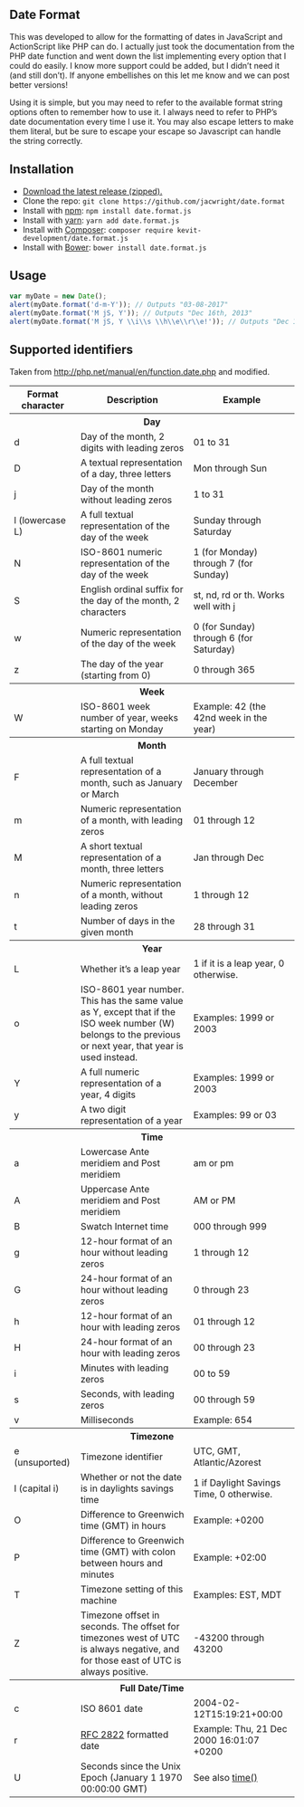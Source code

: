## Date Format

This was developed to allow for the formatting of dates in JavaScript and ActionScript like PHP can do. I actually just took the documentation from the PHP date function and went down the list implementing every option that I could do easily. I know more support could be added, but I didn’t need it (and still don’t). If anyone embellishes on this let me know and we can post better versions!

Using it is simple, but you may need to refer to the available format string options often to remember how to use it. I always need to refer to PHP’s date documentation every time I use it. You may also escape letters to make them literal, but be sure to escape your escape so Javascript can handle the string correctly.

## Installation

- [Download the latest release (zipped).](https://github.com/jacwright/date.format/archive/master.zip)
- Clone the repo: `git clone https://github.com/jacwright/date.format`
- Install with [npm](https://www.npmjs.com): `npm install date.format.js`
- Install with [yarn](https://yarnpkg.com): `yarn add date.format.js`
- Install with [Composer](https://getcomposer.org): `composer require kevit-development/date.format.js`
- Install with [Bower](https://bower.io): `bower install date.format.js`

## Usage

```javascript
var myDate = new Date();
alert(myDate.format('d-m-Y')); // Outputs "03-08-2017"
alert(myDate.format('M jS, Y')); // Outputs "Dec 16th, 2013"
alert(myDate.format('M jS, Y \\i\\s \\h\\e\\r\\e!')); // Outputs "Dec 16th, 2013 is here!"
```

## Supported identifiers

Taken from http://php.net/manual/en/function.date.php and modified.

<table>
  <thead>
    <tr>
      <th>Format character</th>
      <th>Description</th>
      <th>Example</th>
    </tr>
  </thead>
  <tbody>
    <tr>
      <th colspan="3">Day</th>
    </tr>
    <tr>
      <td>d</td>
      <td>Day of the month, 2 digits with leading zeros</td>
      <td>01 to 31</td>
    </tr>
    <tr>
      <td>D</td>
      <td>A textual representation of a day, three letters</td>
      <td>Mon through Sun</td>
    </tr>
    <tr>
      <td>j</td>
      <td>Day of the month without leading zeros</td>
      <td>1 to 31</td>
    </tr>
    <tr>
      <td>l (lowercase L)</td>
      <td>A full textual representation of the day of the week</td>
      <td>Sunday through Saturday</td>
    </tr>
    <tr>
      <td>N</td>
      <td>ISO-8601 numeric representation of the day of the week</td>
      <td>1 (for Monday) through 7 (for Sunday)</td>
    </tr>
    <tr>
      <td>S</td>
      <td>English ordinal suffix for the day of the month, 2 characters</td>
      <td>st, nd, rd or th. Works well with j</td>
    </tr>
    <tr>
      <td>w</td>
      <td>Numeric representation of the day of the week</td>
      <td>0 (for Sunday) through 6 (for Saturday)</td>
    </tr>
    <tr>
      <td>z</td>
      <td>The day of the year (starting from 0)</td>
      <td>0 through 365</td>
    </tr>
    <tr>
      <th colspan="3">Week</th>
    </tr>
    <tr>
      <td>W</td>
      <td>ISO-8601 week number of year, weeks starting on Monday</td>
      <td>Example: 42 (the 42nd week in the year)</td>
    </tr>
    <tr>
      <th colspan="3">Month</th>
    </tr>
    <tr>
      <td>F</td>
      <td>A full textual representation of a month, such as January or March</td>
      <td>January through December</td>
    </tr>
    <tr>
      <td>m</td>
      <td>Numeric representation of a month, with leading zeros</td>
      <td>01 through 12</td>
    </tr>
    <tr>
      <td>M</td>
      <td>A short textual representation of a month, three letters</td>
      <td>Jan through Dec</td>
    </tr>
    <tr>
      <td>n</td>
      <td>Numeric representation of a month, without leading zeros</td>
      <td>1 through 12</td>
    </tr>
    <tr>
      <td>t</td>
      <td>Number of days in the given month</td>
      <td>28 through 31</td>
    </tr>
    <tr>
      <th colspan="3">Year</th>
    </tr>
    <tr>
      <td>L</td>
      <td>Whether it’s a leap year</td>
      <td>1 if it is a leap year, 0 otherwise.</td>
    </tr>
    <tr>
      <td>o</td>
      <td>ISO-8601 year number. This has the same value as Y, except that if the ISO week number (W) belongs to the previous or next year, that year is used instead.</td>
      <td>Examples: 1999 or 2003</td>
    </tr>
    <tr>
      <td>Y</td>
      <td>A full numeric representation of a year, 4 digits</td>
      <td>Examples: 1999 or 2003</td>
    </tr>
    <tr>
      <td>y</td>
      <td>A two digit representation of a year</td>
      <td>Examples: 99 or 03</td>
    </tr>
    <tr>
      <th colspan="3">Time</th>
    </tr>
    <tr>
      <td>a</td>
      <td>Lowercase Ante meridiem and Post meridiem</td>
      <td>am or pm</td>
    </tr>
    <tr>
      <td>A</td>
      <td>Uppercase Ante meridiem and Post meridiem</td>
      <td>AM or PM</td>
    </tr>
    <tr>
      <td>B</td>
      <td>Swatch Internet time</td>
      <td>000 through 999</td>
    </tr>
    <tr>
      <td>g</td>
      <td>12-hour format of an hour without leading zeros</td>
      <td>1 through 12</td>
    </tr>
    <tr>
      <td>G</td>
      <td>24-hour format of an hour without leading zeros</td>
      <td>0 through 23</td>
    </tr>
    <tr>
      <td>h</td>
      <td>12-hour format of an hour with leading zeros</td>
      <td>01 through 12</td>
    </tr>
    <tr>
      <td>H</td>
      <td>24-hour format of an hour with leading zeros</td>
      <td>00 through 23</td>
    </tr>
    <tr>
      <td>i</td>
      <td>Minutes with leading zeros</td>
      <td>00 to 59</td>
    </tr>
    <tr>
      <td>s</td>
      <td>Seconds, with leading zeros</td>
      <td>00 through 59</td>
    </tr>
	<tr>
      <td>v</td>
	  <td>Milliseconds</td>
	  <td>Example: 654</td>
	</tr>
    <tr>
      <th colspan="3">Timezone</th>
    </tr>
    <tr>
      <td>e (unsuported)</td>
      <td>Timezone identifier</td>
      <td>UTC, GMT, Atlantic/Azorest</td>
    </tr>
    <tr>
      <td>I (capital i)</td>
      <td>Whether or not the date is in daylights savings time</td>
      <td>1 if Daylight Savings Time, 0 otherwise.</td>
    </tr>
    <tr>
      <td>O</td>
      <td>Difference to Greenwich time (GMT) in hours</td>
      <td>Example: +0200</td>
    </tr>
    <tr>
      <td>P</td>
      <td>Difference to Greenwich time (GMT) with colon between hours and minutes</td>
      <td>Example: +02:00</td>
    </tr>
    <tr>
      <td>T</td>
      <td>Timezone setting of this machine</td>
      <td>Examples: EST, MDT</td>
    </tr>
    <tr>
      <td>Z</td>
      <td>Timezone offset in seconds. The offset for timezones west of UTC is always negative, and for those east of UTC is always positive.</td>
      <td>-43200 through 43200</td>
    </tr>
    <tr>
      <th colspan="3">Full Date/Time</th>
    </tr>
    <tr>
      <td>c</td>
      <td>ISO 8601 date</td>
      <td>2004-02-12T15:19:21+00:00</td>
    </tr>
    <tr>
      <td>r</td>
      <td><a href="http://www.faqs.org/rfcs/rfc2822" target="_blank">RFC 2822</a> formatted date</td>
      <td>Example: Thu, 21 Dec 2000 16:01:07 +0200</td>
    </tr>
    <tr>
      <td>U</td>
      <td>Seconds since the Unix Epoch (January 1 1970 00:00:00 GMT)</td>
      <td>See also <a href="http://us2.php.net/manual/en/function.time.php" target="_blank">time()</a></td>
    </tr>
  </tbody>
</table>
